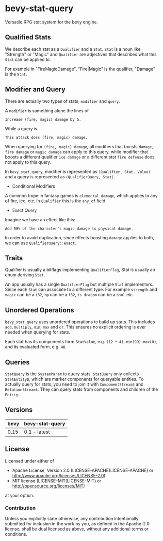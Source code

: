 # bevy-stat-query

Versatile RPG stat system for the bevy engine.

## Qualified Stats

We describe each stat as a `Qualifier` and a `Stat`.
`Stat` is a noun like "Strength" or "Magic" and
`Qualifier` are adjectives that describes
what this `Stat` can be applied to.

For example in "FireMagicDamage", "Fire|Magic" is the qualifier,
"Damage" is the `Stat`.

## Modifier and Query

There are actually two types of stats, `modifier` and `query`.

A `modifier` is something alone the lines of

```text
Increase (fire, magic) damage by 5.
```

While a query is

```text
This attack does (fire, magic) damage.
```

When querying for `(fire, magic) damage`, all modifiers that boosts
`damage`, `fire damage` or `magic damage` can apply to this query,
while modifier that boosts a different qualifier `ice damage` or a
different stat `fire defense` does not apply to this query.

In `bevy_stat_query`,
modifier is represented as `(Qualifier, Stat, Value)` and a
query is represented as `(QualifierQuery, Stat)`.

* Conditional Modifiers

A common trope in fantasy games is `elemental damage`, which applies to
any of fire, ice, etc. In `Qualifier` this is the `any_of` field.

* Exact Query

Imagine we have an effect like this:

```text
Add 50% of the character's magic damage to physical damage.
```

In order to avoid duplication, since effects boosting `damage` applies to
both, we can use `QualifierQuery::exact`.

## Traits

Qualifier is usually a bitflags implementing `QualifierFlag`, Stat is usually an enum deriving `Stat`.

An app usually has a single `QualifierFlag` but multiple `Stat` implementors. Since each `Stat` can associate to a different type.
For example `strength` and `magic` can be a `i32`,
`hp` can be a `f32`, `is_dragon` can be a `bool` etc.

## Unordered Operations

`bevy_stat_query` uses unordered operations to build up stats. This includes
`add`, `multiply`, `min`, `max` and `or`. This ensures no explicit ordering is
ever needed when querying for stats.

Each stat has its components form `StatValue`, e.g. `(12 * 4).min(99).max(0)`,
and its evaluated form, e.g. `48`.

## Queries

`StatQuery` is the `SystemParam` to query stats. `StatQuery` only collects `StatEntity`s, which are
marker components for queryable entities. To actually query for stats, you need to join it with
`ComponentStream`s and `RelationStream`s. They can query stats from components and children of
the `Entity`.

## Versions

| bevy | bevy-stat-query |
|------|-----------------|
| 0.15 | 0.1 - latest    |

## License

Licensed under either of

* Apache License, Version 2.0 (LICENSE-APACHE(LICENSE-APACHE) or <http://www.apache.org/licenses/LICENSE-2.0>)
* MIT license (LICENSE-MIT(LICENSE-MIT) or <http://opensource.org/licenses/MIT>)

at your option.

### Contribution

Unless you explicitly state otherwise, any contribution intentionally submitted
for inclusion in the work by you, as defined in the Apache-2.0 license, shall be dual licensed as above, without any
additional terms or conditions.
